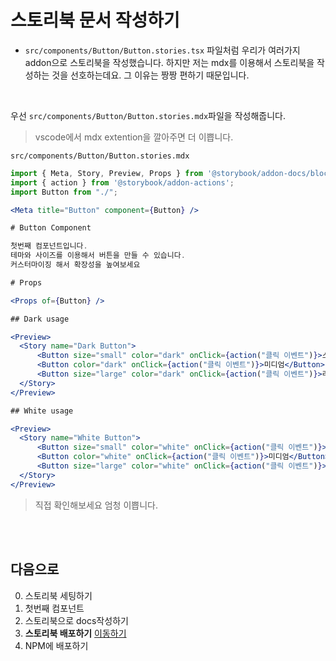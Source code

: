 # 스토리북 문서 작성하기

- `src/components/Button/Button.stories.tsx` 파일처럼 우리가 여러가지 addon으로 스토리북을 작성했습니다. 하지만 저는 mdx를 이용해서 스토리북을 작성하는 것을 선호하는데요. 그 이유는 짱짱 편하기 때문입니다.

<br />

우선 `src/components/Button/Button.stories.mdx`파일을 작성해줍니다.

> vscode에서 mdx extention을 깔아주면 더 이쁩니다.

`src/components/Button/Button.stories.mdx`
```jsx
import { Meta, Story, Preview, Props } from '@storybook/addon-docs/blocks';
import { action } from '@storybook/addon-actions';
import Button from "./";

<Meta title="Button" component={Button} />

# Button Component

첫번째 컴포넌트입니다.
테마와 사이즈를 이용해서 버튼을 만들 수 있습니다.
커스터마이징 해서 확장성을 높여보세요

# Props

<Props of={Button} />

## Dark usage

<Preview>  
  <Story name="Dark Button">
      <Button size="small" color="dark" onClick={action("클릭 이벤트")}>스몰</Button>
      <Button color="dark" onClick={action("클릭 이벤트")}>미디엄</Button>
      <Button size="large" color="dark" onClick={action("클릭 이벤트")}>라지</Button>
  </Story>
</Preview>

## White usage

<Preview>  
  <Story name="White Button">
      <Button size="small" color="white" onClick={action("클릭 이벤트")}>스몰</Button>
      <Button color="white" onClick={action("클릭 이벤트")}>미디엄</Button>
      <Button size="large" color="white" onClick={action("클릭 이벤트")}>라지</Button>
  </Story>
</Preview>

```

> 직접 확인해보세요 엄청 이쁩니다.

<br /><br />

## 다음으로
0. 스토리북 세팅하기
1. 첫번째 컴포넌트 
2. 스토리북으로 docs작성하기
3. **스토리북 배포하기** [이동하기](../3_storybook_deploy/README.md)
4. NPM에 배포하기